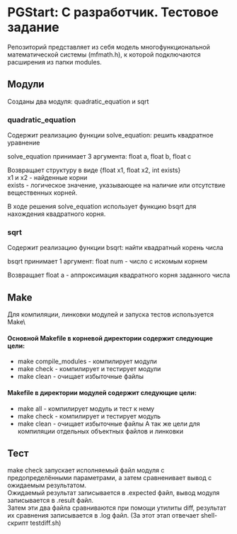 # PGStart: C разработчик. Тестовое задание
Репозиторий представляет из себя модель многофункциональной математической системы (mfmath.h), к которой подключаются расширения из папки modules.
## Модули
Созданы два модуля: quadratic_equation и sqrt
### quadratic_equation
Содержит реализацию функции solve_equation: решить квадратное уравнение

solve_equation принимает 3 аргумента: float a, float b, float c

Возвращает структуру в виде {float x1, float x2, int exists}\
x1 и x2 - найденные корни\
exists - логическое значение, указывающее на наличие или отсутствие вещественных корней.

В ходе решения solve_equation использует функцию bsqrt для нахождения квадратного корня.
### sqrt
Содержит реализацию функции bsqrt: найти квадратный корень числа

bsqrt принимает 1 аргумент: float num - число с искомым корнем

Возвращает float a - аппроксимация квадратного корня заданного числа
## Make
Для компиляции, линковки модулей и запуска тестов используется Make\
#### Основной Makefile в корневой директории содержит следующие цели:
- make compile_modules - компилирует модули
- make check - компилирует и тестирует модули
- make clean - очищает избыточные файлы
#### Makefile в директории модулей содержит следующие цели:
- make all - компилирует модуль и тест к нему
- make check - компилирует и тестирует модуль
- make clean - очищает избыточные файлы
А так же цели для компиляции отдельных объектных файлов и линковки
## Тест
make check запускает исполняемый файл модуля с предопределёнными параметрами, а затем сравненивает вывод с ожидаемым результатом.\
Ожидаемый результат записывается в .expected файл, вывод модуля записывается в .result файл.\
Затем эти два файла сравниваются при помощи утилиты diff, результат их сравнения записывается в .log файл. (За этот этап отвечает shell-скрипт testdiff.sh)